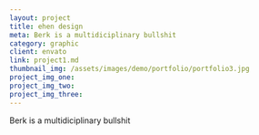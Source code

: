 ```yaml
---
layout: project
title: ehen design
meta: Berk is a multidiciplinary bullshit
category: graphic
client: envato
link: project1.md
thumbnail_img: /assets/images/demo/portfolio/portfolio3.jpg
project_img_one:
project_img_two:
project_img_three:
---
```


Berk is a multidiciplinary bullshit
